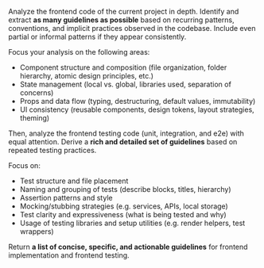 Analyze the frontend code of the current project in depth. Identify and extract **as many guidelines as possible** based on recurring patterns, conventions, and implicit practices observed in the codebase. Include even partial or informal patterns if they appear consistently.

Focus your analysis on the following areas:

- Component structure and composition (file organization, folder hierarchy, atomic design principles, etc.)
- State management (local vs. global, libraries used, separation of concerns)
- Props and data flow (typing, destructuring, default values, immutability)
- UI consistency (reusable components, design tokens, layout strategies, theming)

Then, analyze the frontend testing code (unit, integration, and e2e) with equal attention. Derive a **rich and detailed set of guidelines** based on repeated testing practices.

Focus on:

- Test structure and file placement
- Naming and grouping of tests (describe blocks, titles, hierarchy)
- Assertion patterns and style
- Mocking/stubbing strategies (e.g. services, APIs, local storage)
- Test clarity and expressiveness (what is being tested and why)
- Usage of testing libraries and setup utilities (e.g. render helpers, test wrappers)

Return **a list of concise, specific, and actionable guidelines** for frontend implementation and frontend testing.
